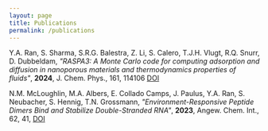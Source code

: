 ```yaml
---
layout: page
title: Publications
permalink: /publications
---
```


Y.A. Ran, S. Sharma, S.R.G. Balestra, Z. Li, S. Calero, T.J.H. Vlugt, R.Q. Snurr, D. Dubbeldam, _"RASPA3: A Monte Carlo code for computing adsorption and diffusion in nanoporous materials and thermodynamics properties of fluids"_, **2024**, J. Chem. Phys., 161, 114106 [DOI](https://doi.org/10.1063/5.0226249)

N.M. McLoughlin, M.A. Albers, E. Collado Camps, J. Paulus, Y.A. Ran, S. Neubacher, S. Hennig, T.N. Grossmann, _"Environment-Responsive Peptide Dimers Bind and Stabilize Double-Stranded RNA"_, **2023**, Angew. Chem. Int., 62, 41, [DOI](https://doi.org/10.1002/anie.202308028)
